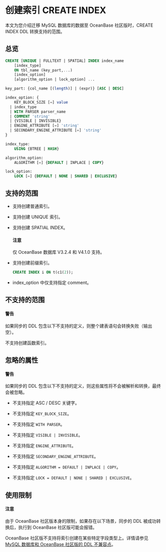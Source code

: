 # 创建索引 CREATE INDEX

本文为您介绍迁移 MySQL 数据库的数据至 OceanBase 社区版时，CREATE INDEX DDL 转换支持的范围。

## 总览

```sql
CREATE [UNIQUE | FULLTEXT | SPATIAL] INDEX index_name
    [index_type]
    ON tbl_name (key_part,...)
    [index_option]
    [algorithm_option | lock_option] ...

key_part: {col_name [(length)] | (expr)} [ASC | DESC]

index_option: {
    KEY_BLOCK_SIZE [=] value
  | index_type
  | WITH PARSER parser_name
  | COMMENT 'string'
  | {VISIBLE | INVISIBLE}
  | ENGINE_ATTRIBUTE [=] 'string'
  | SECONDARY_ENGINE_ATTRIBUTE [=] 'string'
}

index_type:
    USING {BTREE | HASH}

algorithm_option:
    ALGORITHM [=] {DEFAULT | INPLACE | COPY}

lock_option:
    LOCK [=] {DEFAULT | NONE | SHARED | EXCLUSIVE}
```

## 支持的范围

* 支持创建普通索引。

* 支持创建 UNIQUE 索引。

* 支持创建 SPATIAL INDEX。

    <main id="notice" type='notice'>
    <h4>注意</h4>
    <p>仅 OceanBase 数据库 V3.2.4 和 V4.1.0 支持。</p>
    </main>

* 支持创建前缀索引。

    ```sql
    CREATE INDEX i ON t(c1(2));
    ```

* index_option 中仅支持指定 comment。

## 不支持的范围

  <main id="notice" type='alert'>
    <h4>警告</h4>
    <p>如果同步的 DDL 包含以下不支持的定义，则整个建表语句会转换失败（输出空）。</p>
  </main>

不支持创建函数索引。

## 忽略的属性

  <main id="notice" type='alert'>
    <h4>警告</h4>
    <p>如果同步的 DDL 包含以下不支持的定义，则这些属性将不会被解析和转换，最终会被忽略。</p>
  </main>

* 不支持指定 ASC / DESC 关键字。

* 不支持指定 `KEY_BLOCK_SIZE`。

* 不支持指定 `WITH PARSER`。

* 不支持指定 `VISIBLE | INVISIBLE`。

* 不支持指定 `ENGINE_ATTRIBUTE`。

* 不支持指定 `SECONDARY_ENGINE_ATTRIBUTE`。

* 不支持指定 `ALGORITHM = DEFAULT | INPLACE | COPY`。

* 不支持指定 `LOCK = DEFAULT | NONE | SHARED | EXCLUSIVE`。

## 使用限制

  <main id="notice" type='notice'>
    <h4>注意</h4>
    <p>由于 OceanBase 社区版本身的限制，如果存在以下场景，同步的 DDL 被成功转换后，执行到 OceanBase 社区版可能会报错。</p>
  </main>

OceanBase 社区版不支持将索引创建在某些特定字段类型上。详情请参见 [MySQL 数据库和 OceanBase 社区版的 DDL 不兼容点](1000.mysql-incompatible/200.create-table-incompatible/100.create-table-incompatible-overview.md)。
